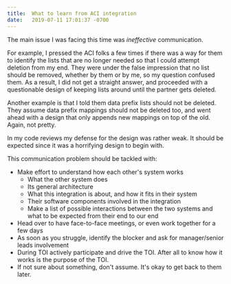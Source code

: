 ```yaml
---
title:  What to learn from ACI integration
date:   2019-07-11 17:01:37 -0700
---
```


The main issue I was facing this time was _ineffective_ communication.

For example, I pressed the ACI folks a few times if there was a way for them to identify the lists that are no longer needed so that I could attempt deletion from my end. They were under the false impression that no list should be removed, whether by them or by me, so my question confused them. As a result, I did not get a straight answer, and proceeded with a questionable design of keeping lists around until the partner gets deleted.

Another example is that I told them data prefix lists should not be deleted. They assume data prefix mappings should not be deleted too, and went ahead with a design that only appends new mappings on top of the old. Again, not pretty.

In my code reviews my defense for the design was rather weak. It should be expected since it was a horrifying design to begin with.

This communication problem should be tackled with:

- Make effort to understand how each other's system works
    - What the other system does
    - Its general architecture
    - What this integration is about, and how it fits in their system
    - Their software components involved in the integration
    - Make a list of possible interactions between the two systems and what to be expected from their end to our end
- Head over to have face-to-face meetings, or even work together for a few days
- As soon as you struggle, identify the blocker and ask for manager/senior leads involvement
- During TOI actively participate and drive the TOI. After all to know how it works is the purpose of the TOI.
- If not sure about something, don't assume. It's okay to get back to them later.
